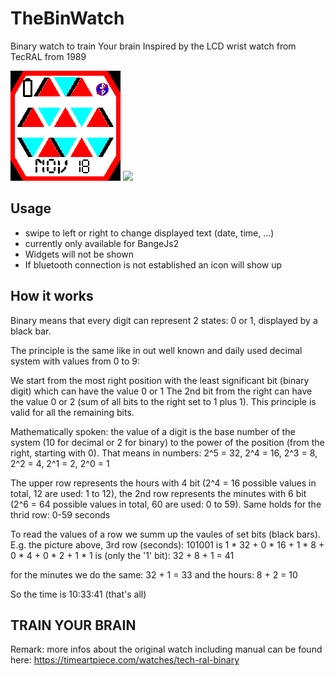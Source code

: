 # TheBinWatch

Binary watch to train Your brain
Inspired by the LCD wrist watch from TecRAL from 1989

![](screenshot.png) ![](screenshot_2.png)

## Usage

- swipe to left or right to change displayed text (date, time, ...)
- currently only available for BangeJs2
- Widgets will not be shown
- If bluetooth connection is not established an icon will show up

## How it works
Binary means that every digit can represent 2 states: 0 or 1, displayed by a black bar.

The principle is the same like in out well known and daily used decimal system with values from 0 to 9:

We start from the most right position with the least significant bit (binary digit) which can have the value 0 or 1
The 2nd bit from the right can have the value 0 or 2 (sum of all bits to the right set to 1 plus 1).
This principle is valid for all the remaining bits.

Mathematically spoken: the value of a digit is the base number of the system (10 for decimal or 2 for binary)
to the power of the position (from the right, starting with 0).
That means in numbers: 2^5 = 32, 2^4 = 16, 2^3 = 8, 2^2 = 4, 2^1 = 2, 2^0 = 1

The upper row represents the hours with 4 bit (2^4 = 16 possible values in total, 12 are used: 1 to 12),
 the 2nd row represents the minutes with 6 bit (2^6 = 64 possible values in total, 60 are used: 0 to 59).
Same holds for the thrid row: 0-59 seconds

To read the values of a row we summ up the vaules of set bits (black bars).
E.g. the picture above, 3rd row (seconds):
101001 
is 1 * 32 + 0 * 16 + 1 * 8 + 0 * 4 + 0 * 2 + 1 * 1
is (only the '1' bit): 32 + 8 + 1 = 41

for the minutes we do the same: 32 + 1 = 33
and the hours: 8 + 2 = 10

So the time is 10:33:41 (that's all)

## TRAIN YOUR BRAIN

Remark: more infos about the original watch including manual can be found here:
https://timeartpiece.com/watches/tech-ral-binary
